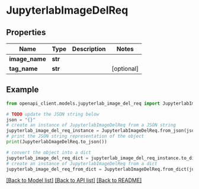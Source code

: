 # JupyterlabImageDelReq


## Properties

Name | Type | Description | Notes
------------ | ------------- | ------------- | -------------
**image_name** | **str** |  | 
**tag_name** | **str** |  | [optional] 

## Example

```python
from openapi_client.models.jupyterlab_image_del_req import JupyterlabImageDelReq

# TODO update the JSON string below
json = "{}"
# create an instance of JupyterlabImageDelReq from a JSON string
jupyterlab_image_del_req_instance = JupyterlabImageDelReq.from_json(json)
# print the JSON string representation of the object
print(JupyterlabImageDelReq.to_json())

# convert the object into a dict
jupyterlab_image_del_req_dict = jupyterlab_image_del_req_instance.to_dict()
# create an instance of JupyterlabImageDelReq from a dict
jupyterlab_image_del_req_from_dict = JupyterlabImageDelReq.from_dict(jupyterlab_image_del_req_dict)
```
[[Back to Model list]](../README.md#documentation-for-models) [[Back to API list]](../README.md#documentation-for-api-endpoints) [[Back to README]](../README.md)


